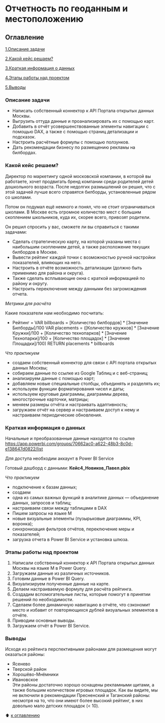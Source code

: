 # Отчетность по геоданным и местоположению

## Оглавление

[1.Описание задачи](https://github.com/PavelNovikov888/practical_work/tree/master/%D0%98%D0%BD%D1%81%D1%82%D1%80%D1%83%D0%BC%D0%B5%D0%BD%D1%82%D1%8B%20%D0%90%D0%BD%D0%B0%D0%BB%D0%B8%D1%82%D0%B8%D0%BA%D0%B0%20%D0%B4%D0%B0%D0%BD%D0%BD%D1%8B%D1%85/PowerBI/%D0%9E%D1%82%D1%87%D0%B5%D1%82%D0%BD%D0%BE%D1%81%D1%82%D1%8C%20%D0%BF%D0%BE%20%D0%B3%D0%B5%D0%BE%D0%B4%D0%B0%D0%BD%D0%BD%D1%8B%D0%BC%20%D0%B8%20%D0%BC%D0%B5%D1%81%D1%82%D0%BE%D0%BF%D0%BE%D0%BB%D0%BE%D0%B6%D0%B5%D0%BD%D0%B8%D1%8E#%D0%BE%D0%BF%D0%B8%D1%81%D0%B0%D0%BD%D0%B8%D0%B5-%D0%B7%D0%B0%D0%B4%D0%B0%D1%87%D0%B8)

[2.Какой кейс решаем?](https://github.com/PavelNovikov888/practical_work/tree/master/%D0%98%D0%BD%D1%81%D1%82%D1%80%D1%83%D0%BC%D0%B5%D0%BD%D1%82%D1%8B%20%D0%90%D0%BD%D0%B0%D0%BB%D0%B8%D1%82%D0%B8%D0%BA%D0%B0%20%D0%B4%D0%B0%D0%BD%D0%BD%D1%8B%D1%85/PowerBI/%D0%9E%D1%82%D1%87%D0%B5%D1%82%D0%BD%D0%BE%D1%81%D1%82%D1%8C%20%D0%BF%D0%BE%20%D0%B3%D0%B5%D0%BE%D0%B4%D0%B0%D0%BD%D0%BD%D1%8B%D0%BC%20%D0%B8%20%D0%BC%D0%B5%D1%81%D1%82%D0%BE%D0%BF%D0%BE%D0%BB%D0%BE%D0%B6%D0%B5%D0%BD%D0%B8%D1%8E#%D0%BA%D0%B0%D0%BA%D0%BE%D0%B9-%D0%BA%D0%B5%D0%B9%D1%81-%D1%80%D0%B5%D1%88%D0%B0%D0%B5%D0%BC)

[3.Краткая информация о данных](https://github.com/PavelNovikov888/practical_work/tree/master/%D0%98%D0%BD%D1%81%D1%82%D1%80%D1%83%D0%BC%D0%B5%D0%BD%D1%82%D1%8B%20%D0%90%D0%BD%D0%B0%D0%BB%D0%B8%D1%82%D0%B8%D0%BA%D0%B0%20%D0%B4%D0%B0%D0%BD%D0%BD%D1%8B%D1%85/PowerBI/%D0%9E%D1%82%D1%87%D0%B5%D1%82%D0%BD%D0%BE%D1%81%D1%82%D1%8C%20%D0%BF%D0%BE%20%D0%B3%D0%B5%D0%BE%D0%B4%D0%B0%D0%BD%D0%BD%D1%8B%D0%BC%20%D0%B8%20%D0%BC%D0%B5%D1%81%D1%82%D0%BE%D0%BF%D0%BE%D0%BB%D0%BE%D0%B6%D0%B5%D0%BD%D0%B8%D1%8E#%D0%BA%D1%80%D0%B0%D1%82%D0%BA%D0%B0%D1%8F-%D0%B8%D0%BD%D1%84%D0%BE%D1%80%D0%BC%D0%B0%D1%86%D0%B8%D1%8F-%D0%BE-%D0%B4%D0%B0%D0%BD%D0%BD%D1%8B%D1%85)

[4.Этапы работы над проектом](https://github.com/PavelNovikov888/practical_work/tree/master/%D0%98%D0%BD%D1%81%D1%82%D1%80%D1%83%D0%BC%D0%B5%D0%BD%D1%82%D1%8B%20%D0%90%D0%BD%D0%B0%D0%BB%D0%B8%D1%82%D0%B8%D0%BA%D0%B0%20%D0%B4%D0%B0%D0%BD%D0%BD%D1%8B%D1%85/PowerBI/%D0%9E%D1%82%D1%87%D0%B5%D1%82%D0%BD%D0%BE%D1%81%D1%82%D1%8C%20%D0%BF%D0%BE%20%D0%B3%D0%B5%D0%BE%D0%B4%D0%B0%D0%BD%D0%BD%D1%8B%D0%BC%20%D0%B8%20%D0%BC%D0%B5%D1%81%D1%82%D0%BE%D0%BF%D0%BE%D0%BB%D0%BE%D0%B6%D0%B5%D0%BD%D0%B8%D1%8E#%D1%8D%D1%82%D0%B0%D0%BF%D1%8B-%D1%80%D0%B0%D0%B1%D0%BE%D1%82%D1%8B-%D0%BD%D0%B0%D0%B4-%D0%BF%D1%80%D0%BE%D0%B5%D0%BA%D1%82%D0%BE%D0%BC) 

[5.Выводы](https://github.com/PavelNovikov888/practical_work/tree/master/%D0%98%D0%BD%D1%81%D1%82%D1%80%D1%83%D0%BC%D0%B5%D0%BD%D1%82%D1%8B%20%D0%90%D0%BD%D0%B0%D0%BB%D0%B8%D1%82%D0%B8%D0%BA%D0%B0%20%D0%B4%D0%B0%D0%BD%D0%BD%D1%8B%D1%85/PowerBI/%D0%9E%D1%82%D1%87%D0%B5%D1%82%D0%BD%D0%BE%D1%81%D1%82%D1%8C%20%D0%BF%D0%BE%20%D0%B3%D0%B5%D0%BE%D0%B4%D0%B0%D0%BD%D0%BD%D1%8B%D0%BC%20%D0%B8%20%D0%BC%D0%B5%D1%81%D1%82%D0%BE%D0%BF%D0%BE%D0%BB%D0%BE%D0%B6%D0%B5%D0%BD%D0%B8%D1%8E#%D0%B2%D1%8B%D0%B2%D0%BE%D0%B4%D1%8B)


### Описание задачи

- Написать собственный коннектор к API Портала открытых данных Москвы.  
- Выгрузить оттуда данные и проанализировать их с помощью карт.  
- Добавить в отчёт усовершенствованные элементы навигации с помощью DAX, а также с помощью страниц детализации и подсказок.  
- Настроить расчётные формулы с помощью ползунков.  
- Дать рекомендации бизнесу по размещению рекламы на билбордах.  


### Какой кейс решаем?

Директор по маркетингу одной московской компании, в которой вы работаете, хочет продвигать бренд компании среди родителей детей дошкольного возраста. После недолгих размышлений он решил, что с этой задачей лучше всего справятся билборды, установленные рядом со школами.  

 Потом он подумал ещё немного и понял, что не стоит ограничиваться школами. В Москве есть огромное количество мест с большим скоплением школьников, куда их, скорее всего, привозят родители.

Он решил спросить у вас, сможете ли вы справиться с такими задачами:

- Сделать стратегическую карту, на которой указаны места с наибольшим скоплением детей, а также расположение текущих билбордов в Москве.
- Вывести рейтинг каждой точки с возможностью ручной настройки показателей, влияющих на него.
- Настроить в отчёте возможность детализации (должно быть применимо для района и округа).
- Также сделать всплывающие окна с краткой информацией по району и округу.
- Настроить переключение между данными без загромождения отчета.

*Метрики для расчёта*

Какие показатели нам необходимо посчитать:  

- Рейтинг =
VAR billboards = [Количество билбордов] * [Значение Билборды]/100
VAR placements =
([Количество кружков] * [Значение Кружки]/100 +
[Количество технопарков] * [Значение Технопарки]/100 +
[Количество площадок] * [Значение Площадки]/100)
RETURN
placements * billboards

*Что практикуем*
- создаем собственный коннектор для связи с API портала открытых данных Москвы;  
- собираем данные по ссылке из Google Таблиц и с веб-страниц; 
- анализируем данные с помощью карт; 
- добавляем новые специальные столбцы, объединять и разделять их;  
- используем функции форматирования чисел и даты;  
- используем круговые диаграммы, диаграммы дерева, многострочные карточки, матрицы;  
- меняем размеры отчёта и настраивать адаптивность;  
- загружаем отчёт на сервер и настраиваем доступ к нему и настраиваем периодические обновления.  

### Краткая информация о данных

Начальные и преобразованные данные находятся по ссылке https://app.powerbi.com/groups/70662ac0-a622-48b3-8c0d-e138647d0822/list  

Для доступа необходим аккаунт в Power BI Service  

Готовый дашборд с данными:  **Кейс4_Новиков_Павел.pbix**

*Что практикуем* 
- подключение к базам данных; 
- создаем  
- одна из самых важных функций в аналитике данных — объединение данных, запросов и таблиц;  
- настраиваем связи между таблицами в DAX 
- Пишем запросы на языке М
- новые визуальные элементы (пузырьковые диаграммы, KPI, воронка);  
- синхронизация фильтров отчётов, переключение меры и показателей;  
- загрузка отчета в Power BI Service и установка шлюза.  

### Этапы работы над проектом  

1. Написали собственный коннектор к API Портала открытых данных Москвы на языке M в Power Query.  
2. Загружаем данные из различных источников.    
3. Готовим данные в Power BI Query.   
4. Визуализируем полученные данные на карте.  
5. Делаем настраиваемую формулу для расчёта рейтинга.
6. Создадим вспомогательные листы, которые помогут в принятии решений по необходимости.
7. Сделаем более динамичную навигацию в отчёте, что сэкономит место и избавит от повторяющихся дублей визуальных элементов в отчёте.   
8. Приводим основные выводы.    
9. Загружаем отчёт в Power BI Service.    


### Выводы

Исходя из рейтинга перспективными районами для размещения могут оказаться районы:

- Ясенево
- Тверской район
- Хорошёво-Мнёмники
- Ивановское  
Эти районы достаточно хорошо оснащены рекламными щитами, а также большим количеством игровых площадок. Как вы видите, мы не включили в рекомендации Пресненский и Таганский районы: несмотря на то, что они имеют более высокий рейтинг, в них довольно мало детских площадок (< 10).

:arrow_up: [к оглавлению](https://github.com/PavelNovikov888/practical_work/tree/master/%D0%98%D0%BD%D1%81%D1%82%D1%80%D1%83%D0%BC%D0%B5%D0%BD%D1%82%D1%8B%20%D0%90%D0%BD%D0%B0%D0%BB%D0%B8%D1%82%D0%B8%D0%BA%D0%B0%20%D0%B4%D0%B0%D0%BD%D0%BD%D1%8B%D1%85/PowerBI/%D0%9E%D1%82%D1%87%D0%B5%D1%82%D0%BD%D0%BE%D1%81%D1%82%D1%8C%20%D0%BF%D0%BE%20%D0%B3%D0%B5%D0%BE%D0%B4%D0%B0%D0%BD%D0%BD%D1%8B%D0%BC%20%D0%B8%20%D0%BC%D0%B5%D1%81%D1%82%D0%BE%D0%BF%D0%BE%D0%BB%D0%BE%D0%B6%D0%B5%D0%BD%D0%B8%D1%8E#%D0%BE%D0%B3%D0%BB%D0%B0%D0%B2%D0%BB%D0%B5%D0%BD%D0%B8%D0%B5)

